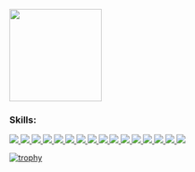 

<p >
  <a >
    <img src="https://github-readme-stats.vercel.app/api?username=ZACHSTRIVES&show_icons=true&hide_border=true&bg_color=000&text_color=FFF" height="165">
  </a>
  <br>
</p>
<h3 > Skills: </h1>

<p >
  <a href="https://www.javascript.com/">
    <img src="https://img.shields.io/badge/JavaScript-323330?style=for-the-badge&logo=javascript&logoColor=F7DF1E">
  </a>
    <a href="https://html.com/">
    <img src="https://img.shields.io/badge/HTML-E34F26?style=for-the-badge&logo=HTML5&logoColor=white">
  </a>
    <a href="https://www.w3schools.com/css/">
    <img src="https://img.shields.io/badge/CSS-1572B6?style=for-the-badge&logo=CSS3&logoColor=white">
  </a>
  <a href="https://www.sqlite.org/index.html">
    <img src="https://img.shields.io/badge/python-2e4c6d?&style=for-the-badge&logo=python&logoColor=white">
  </a>
  <a href="https://www.sqlite.org/index.html">
    <img src="https://img.shields.io/badge/java-bac4c2?&style=for-the-badge&logo=java&logoColor=black">
  </a>
    <a href="https://nodejs.org/en/">
    <img src="https://img.shields.io/badge/NODE.JS-339933?style=for-the-badge&logo=Node.js&logoColor=white">
  </a>
    <a href="https://www.json.org/json-en.html">
    <img src="https://img.shields.io/badge/JSON-000000?style=for-the-badge&logo=JSON&logoColor=white">
  </a>
  <a href="https://expressjs.com/">
    <img src="https://img.shields.io/badge/express-FF9800?&style=for-the-badge&logo=express&logoColor=white">
  </a>
  <a href="https://flask.palletsprojects.com/en/1.1.x/">
    <img src="https://img.shields.io/badge/flask-007ACC?&style=for-the-badge&logo=flask&logoColor=white">
  </a>
  <a href="https://mongodb.com">
    <img src="https://img.shields.io/badge/mongodb-4285F4?&style=for-the-badge&logo=mongodb&logoColor=white">
  </a>
  <a href="https://git-scm.com/">
    <img src="https://img.shields.io/badge/git-F05032?&style=for-the-badge&logo=git&logoColor=white">
  </a>
  <a href="https://reactjs.org/">
    <img src="https://img.shields.io/badge/react-61DAFB?&style=for-the-badge&logo=react&logoColor=121212">
  </a>
  <a href="https://www.mysql.com/">
    <img src="https://img.shields.io/badge/mysql-003B57?&style=for-the-badge&logo=mysql&logoColor=white">
  </a>
  <a href="https://wx.qq.com/">
    <img src="https://img.shields.io/badge/%E5%BE%AE%E4%BF%A1%E5%B0%8F%E7%A8%8B%E5%BA%8F-1AAD19?&style=for-the-badge&logo=wechat&logoColor=white">
  </a>
  <a href="https://bootcss.com/">
    <img src="https://img.shields.io/badge/bootstrap-55407b?&style=for-the-badge&logo=bootstrap&logoColor=white">
  </a>
   <a href="https://wx.qq.com/">
    <img src="https://img.shields.io/badge/socket.io-D3D3D3?&style=for-the-badge&logo=socket.io&logoColor=black">
  </a>
  
</p>

[![trophy](https://github-profile-trophy.vercel.app/?username=ZACHSTRIVES&row=1&column=7)](https://github.com/ryo-ma/github-profile-trophy)
